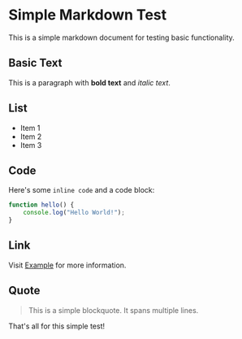 # Simple Markdown Test

This is a simple markdown document for testing basic functionality.

## Basic Text

This is a paragraph with **bold text** and *italic text*.

## List

- Item 1
- Item 2
- Item 3

## Code

Here's some `inline code` and a code block:

```javascript
function hello() {
    console.log("Hello World!");
}
```

## Link

Visit [Example](https://example.com) for more information.

## Quote

> This is a simple blockquote.
> It spans multiple lines.

That's all for this simple test!
